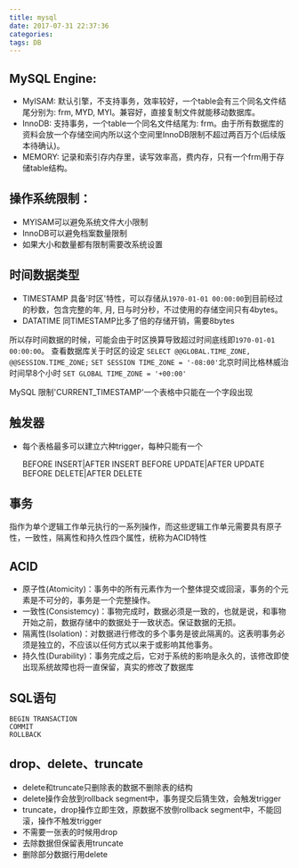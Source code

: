 ```yaml
---
title: mysql
date: 2017-07-31 22:37:36
categories:
tags: DB
---
```

## MySQL Engine:

- MyISAM: 默认引擎，不支持事务，效率较好，一个table会有三个同名文件结尾分别为: frm, MYD, MYI。兼容好，直接复制文件就能移动数据库。
- InnoDB: 支持事务，一个table一个同名文件结尾为: frm。由于所有数据库的资料会放一个存储空间内所以这个空间里InnoDB限制不超过两百万个(后续版本待确认)。
- MEMORY: 记录和索引存内存里，读写效率高，费内存，只有一个frm用于存储table结构。


## 操作系统限制：

- MYISAM可以避免系统文件大小限制
- InnoDB可以避免档案数量限制
- 如果大小和数量都有限制需要改系统设置

## 时间数据类型

- TIMESTAMP 具备'时区'特性，可以存储从`1970-01-01 00:00:00`到目前经过的秒数，包含完整的年, 月, 日与时分秒，不过使用的存储空间只有4bytes。
- DATATIME 同TIMESTAMP比多了倍的存储开销，需要8bytes

所以存时间数据的时候，可能会由于时区换算导致超过时间底线即`1970-01-01 00:00:00`。
查看数据库关于时区的设定 `SELECT @@GLOBAL.TIME_ZONE, @@SESSION.TIME_ZONE;`
`SET SESSION TIME_ZONE = '-08:00'`北京时间比格林威治时间早8个小时
`SET GLOBAL TIME_ZONE = '+00:00'`

MySQL 限制'CURRENT_TIMESTAMP'一个表格中只能在一个字段出现

## 触发器

- 每个表格最多可以建立六种trigger，每种只能有一个

  BEFORE INSERT|AFTER INSERT
  BEFORE UPDATE|AFTER UPDATE
  BEFORE DELETE|AFTER DELETE

## 事务
指作为单个逻辑工作单元执行的一系列操作，而这些逻辑工作单元需要具有原子性，一致性，隔离性和持久性四个属性，统称为ACID特性

## ACID

* 原子性(Atomicity)：事务中的所有元素作为一个整体提交或回滚，事务的个元素是不可分的，事务是一个完整操作。
* 一致性(Consistemcy)：事物完成时，数据必须是一致的，也就是说，和事物开始之前，数据存储中的数据处于一致状态。保证数据的无损。
* 隔离性(Isolation)：对数据进行修改的多个事务是彼此隔离的。这表明事务必须是独立的，不应该以任何方式以来于或影响其他事务。
* 持久性(Durability)：事务完成之后，它对于系统的影响是永久的，该修改即使出现系统故障也将一直保留，真实的修改了数据库

## SQL语句

    BEGIN TRANSACTION 
    COMMIT 
    ROLLBACK


## drop、delete、truncate

* delete和truncate只删除表的数据不删除表的结构
* delete操作会放到rollback segment中，事务提交后猜生效，会触发trigger
* truncate，drop操作立即生效，原数据不放倒rollback segment中，不能回滚，操作不触发trigger
* 不需要一张表的时候用drop
* 去除数据但保留表用truncate
* 删除部分数据行用delete

